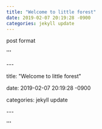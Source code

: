 ```yaml
---
title: "Welcome to little forest"
date: 2019-02-07 20:19:28 -0900
categories: jekyll update
---
```

post format

'''

\-\-\-

title: "Welcome to little forest"

date: 2019-02-07 20:19:28 -0900

categories: jekyll update

\-\-\-

'''
